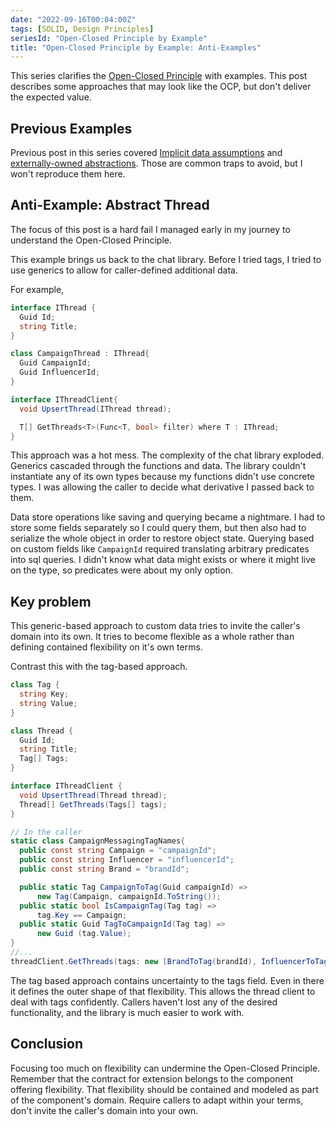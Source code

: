 ```yaml
---
date: "2022-09-16T00:04:00Z"
tags: [SOLID, Design Principles]
seriesId: "Open-Closed Principle by Example"
title: "Open-Closed Principle by Example: Anti-Examples"
---
```


This series clarifies the [Open-Closed Principle](https://en.wikipedia.org/wiki/Open%E2%80%93closed_principle) with examples. This post describes some approaches that may look like the OCP, but don't deliver the expected value.
<!--more-->

<!-- TODO: the other anti-examples all seemed to best belong with their related good examples
    This one would pair well as a bad version of metadata. I should explore replacing a dedicated anti-example post with a new post that covers a metadata example
    FsCheck custom constraints would be a good example. 
    Not sure where this fits in the flow. Maybe last since it requires an example change?

    I think I still keep this separate. It doesn't fit the data post flow. I'm not sure i'll take time to show the FsSpec example in this series.
    I can always link to from the misc examples post. 
 -->

## Previous Examples
Previous post in this series covered [Implicit data assumptions](./2022-09-16-1-OPC-through-Data.md#implicit-assumptions-are-not-flexibility) and [externally-owned abstractions](./2022-09-16-3-OCP-as-architecture.md#anti-example-externally-owned). Those are common traps to avoid, but I won't reproduce them here. 



## Anti-Example: Abstract Thread

The focus of this post is a hard fail I managed early in my journey to understand the Open-Closed Principle.

This example brings us back to the chat library. Before I tried tags, I tried to use generics to allow for caller-defined additional data.

For example,
```cs
interface IThread {
  Guid Id;
  string Title;
}

class CampaignThread : IThread{
  Guid CampaignId;
  Guid InfluencerId;
}

interface IThreadClient{
  void UpsertThread(IThread thread);

  T[] GetThreads<T>(Func<T, bool> filter) where T : IThread;
}
```

This approach was a hot mess. The complexity of the chat library exploded. Generics cascaded through the functions and data.
The library couldn't instantiate any of its own types because my functions didn't use concrete types. I was allowing the 
caller to decide what derivative I passed back to them.

Data store operations like saving and querying became a nightmare. I had to store some fields separately so I could query them, but then also had to serialize the whole object in order to restore object state. Querying based on custom fields like `CampaignId` required translating arbitrary predicates into sql queries. I didn't know what data might exists or where it might live on the type, so predicates were about my only option.

## Key problem
This generic-based approach to custom data tries to invite the caller's domain into its own. It tries to become flexible as a whole rather than defining contained flexibility on it's own terms.

Contrast this with the tag-based approach.

```cs
class Tag {
  string Key;
  string Value;
}

class Thread {
  Guid Id;
  string Title;
  Tag[] Tags;
}

interface IThreadClient {
  void UpsertThread(Thread thread);
  Thread[] GetThreads(Tags[] tags);
}
```
```cs
// In the caller
static class CampaignMessagingTagNames{
  public const string Campaign = "campaignId";
  public const string Influencer = "influencerId";
  public const string Brand = "brandId";

  public static Tag CampaignToTag(Guid campaignId) =>
      new Tag(Campaign, campaignId.ToString());
  public static bool IsCampaignTag(Tag tag) =>
      tag.Key == Campaign;
  public static Guid TagToCampaignId(Tag tag) =>
      new Guid (tag.Value);
}
//...
threadClient.GetThreads(tags: new [BrandToTag(brandId), InfluencerToTag(influencerId)])
```


The tag based approach contains uncertainty to the tags field. Even in there it defines the outer shape of that flexibility.
This allows the thread client to deal with tags confidently. Callers haven't lost any of the desired functionality, and the library is much easier to work with.


## Conclusion

Focusing too much on flexibility can undermine the Open-Closed Principle. Remember that the contract for extension belongs to the component offering flexibility.
That flexibility should be contained and modeled as part of the component's domain. Require callers to adapt within your terms, don't invite the caller's domain into your own.